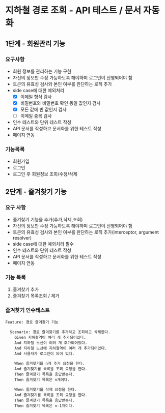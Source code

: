 # 지하철 경로 조회 - API 테스트 / 문서 자동화
 
## 1단계 - 회원관리 기능

### 요구사항
- 회원 정보를 관리하는 기능 구현
- 자신의 정보만 수정 가능하도록 해야하며 로그인이 선행되어야 함
- 토큰의 유효성 검사와 본인 여부를 판단하는 로직 추가
- side case에 대한 예외처리
    - [x] 이메일 형식 검사
    - [x] 비밀번호와 비밀번호 확인 동일 값인지 검사
    - [x] 모든 값에 빈 값인지 검사
    - [ ] 이메일 중복 검사
- 인수 테스트와 단위 테스트 작성
- API 문서를 작성하고 문서화를 위한 테스트 작성
- 페이지 연동

### 기능목록
- 회원가입
- 로그인
- 로그인 후 회원정보 조회/수정/삭제

## 2단계 - 즐겨찾기 기능

### 요구 사항
- 즐겨찾기 기능을 추가(추가,삭제,조회)
- 자신의 정보만 수정 가능하도록 해야하며 로그인이 선행되어야 함
- 토큰의 유효성 검사와 본인 여부를 판단하는 로직 추가(interceptor, argument resolver)
- side case에 대한 예외처리 필수
- 인수 테스트와 단위 테스트 작성
- API 문서를 작성하고 문서화를 위한 테스트 작성
- 페이지 연동

### 기능 목록
1. 즐겨찾기 추가
2. 즐겨찾기 목록조회 / 제거

### 즐겨찾기 인수테스트

```gherkin
Feature: 경로 즐겨찾기 기능

  Scenario: 경로 즐겨찾기를 추가하고 조회하고 삭제한다.
    Given 지하철역이 여러 개 추가되어있다.
    And 지하철 노선이 여러 개 추가되어있다.
    And 지하철 노선에 지하철역이 여러 개 추가되어있다.
    And 사용자가 로그인이 되어 있다.
    
    When 즐겨찾기를 n개 추가 요청을 한다.
    And 즐겨찾기를 목록을 조회 요청을 한다.
    Then 즐겨찾기 목록을 응답받는다.
    Then 즐겨찾기 목록은 n개이다.

    When 즐겨찾기를 삭제 요청을 한다.
    And 즐겨찾기를 목록을 조회 요청을 한다.
    Then 즐겨찾기 목록을 응답받는다.
    Then 즐겨찾기 목록은 n-1개이다.
```